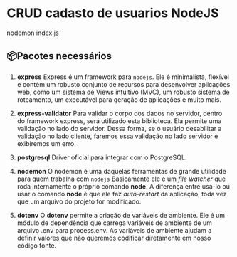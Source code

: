 # CRUD cadasto de usuarios NodeJS

nodemon index.js

## 📦Pacotes necessários

1. **express**
Express é um framework para `nodejs`. Ele é minimalista, flexível e contém um robusto conjunto de recursos para desenvolver aplicações web, como um sistema de Views intuitivo (MVC), um robusto sistema de roteamento, um executável para geração de aplicações e muito mais.


2. **express-validator**
Para validar o corpo dos dados no servidor, dentro do framework express, será utilizado esta biblioteca.
Ela permite uma validação no lado do servidor. Dessa forma, se o usuário desabilitar a validação no lado cliente, faremos essa validação no lado servidor e exibiremos um erro.

3. **postgresql**
Driver oficial para integrar com o PostgreSQL.

4. **nodemon**
O nodemon é uma daquelas ferramentas de grande utilidade para quem trabalha com `nodejs`
Basicamente ele é um _file watcher_ que roda internamente o próprio comando **node**. A diferença entre usá-lo ou usar o comando **node** é que ele faz _auto-restart_ da aplicação, toda vez que um arquivo do projeto for modificado.

5. **dotenv**
O **dotenv** permite a criação de variáveis de ambiente. 
Ele é um módulo de dependência que carrega variáveis de ambiente de um arquivo .env para process.env.
As variáveis de ambiente ajudam a definir valores que não queremos codificar diretamente em nosso código fonte.
